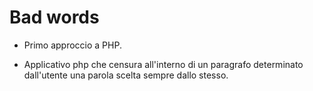 # Bad words

* Primo approccio a PHP.

- Applicativo php che censura all'interno di un paragrafo determinato dall'utente una parola scelta sempre dallo stesso.